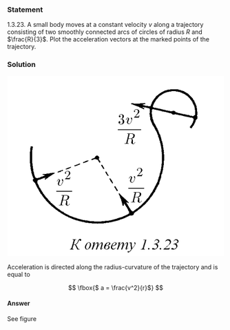 ###  Statement 

$1.3.23.$ A small body moves at a constant velocity $v$ along a trajectory consisting of two smoothly connected arcs of circles of radius $R$ and $\frac{R}{3}$. Plot the acceleration vectors at the marked points of the trajectory. 

### Solution

![ Direction of acceleration |575x476, 34%](../../img/1.3.23/sol.png)

Acceleration is directed along the radius-curvature of the trajectory and is equal to

$$ \fbox{$ a = \frac{v^2}{r}$} $$ 

#### Answer

See figure

